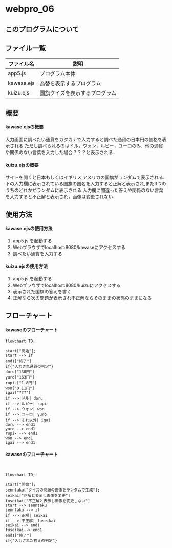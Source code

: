 # webpro_06

## このプログラムについて

## ファイル一覧

ファイル名 | 説明
-|-
app5.js | プログラム本体
kawase.ejs| 為替を表示するプログラム
kuizu.ejs|国旗クイズを表示するプログラム

## 概要
#### kawase.ejsの概要
入力画面に調べたい通貨をカタカナで入力すると調べた通貨の日本円の価格を表示される.ただし調べられるのはドル，ウォン，ルピー，ユーロのみ．他の通貨や関係のない言葉を入力した場合？？？と表示される．


#### kuizu.ejsの概要
サイトを開くと日本もしくはイギリス,アメリカの国旗がランダムで表示される.下の入力欄に表示されている国旗の国名を入力すると正解と表示され,また3つのうちのどれかがランダムに表示される.入力欄に間違った答えや関係のない言葉を入力すると不正解と表示され，画像は変更されない.


## 使用方法

#### kawase.ejsの使用方法
1. app5.js を起動する
1. Webブラウザでlocalhost:8080/kawaseにアクセスする
1. 調べたい通貨を入力する

#### kuizu.ejsの使用方法
1. app5.js を起動する
1. Webブラウザでlocalhost:8080/kuizuにアクセスする
1. 表示された国旗の答えを書く
1. 正解なら次の問題が表示され不正解ならそのままの状態のままになる

## フローチャート



#### kawaseのフローチャート
```mermaid
flowchart TD;

start["開始"];
start --> if
end1["終了"]
if{"入力され通貨の判定"}
doru["130円"]
yuro["163円"]
rupi-["1.8円"]
won["0.11円"]
igai["???"]
if -->|ドル| doru
if -->|ルピー| rupi-
if -->|ウォン| won
if -->|ユーロ| yuro
if -->|それ以外| igai
doru --> end1
yuro --> end1
rupi- --> end1
won --> end1
igai --> end1

```

#### kawaseのフローチャート
```mermaid


flowchart TD;

start["開始"];
senntaku["クイズの問題の画像をランダムで生成"];
seikai["正解と表示し画像を変更"]
fuseikai["不正解と表示し画像を変更しない"]
start --> senntaku 
senntaku --> if
if -->|正解| seikai
if -->|不正解| fuseikai
seikai --> end1
fuseikai--> end1
end1["終了"]
if{"入力された答えの判定"}



```